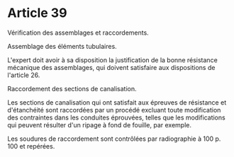# Article 39

Vérification des assemblages et raccordements.

Assemblage des éléments tubulaires.

L'expert doit avoir à sa disposition la justification de la bonne résistance mécanique des assemblages, qui doivent satisfaire aux dispositions de l'article 26.

Raccordement des sections de canalisation.

Les sections de canalisation qui ont satisfait aux épreuves de résistance et d'étanchéité sont raccordées par un procédé excluant toute modification des contraintes dans les conduites éprouvées, telles que les modifications qui peuvent résulter d'un ripage à fond de fouille, par exemple.

Les soudures de raccordement sont contrôlées par radiographie à 100 p. 100 et repérées.
